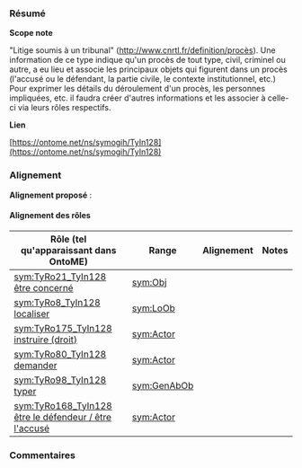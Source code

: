 ### Résumé

**Scope note**

"Litige soumis à un tribunal" (http://www.cnrtl.fr/definition/procès).	Une information de ce type indique qu'un procès de tout type, civil, criminel ou autre, a eu lieu et associe les principaux objets qui figurent dans un procès (l'accusé ou le défendant, la partie civile, le contexte institutionnel, etc.)	Pour exprimer les détails du déroulement d'un procès, les personnes impliquées, etc. il faudra créer d'autres informations et les associer à celle-ci via leurs rôles respectifs.

**Lien**

[https://ontome.net/ns/symogih/TyIn128](https://ontome.net/ns/symogih/TyIn128)

### Alignement

**Alignement proposé** :

#### Alignement des rôles

| Rôle (tel qu'apparaissant dans OntoME) | Range | Alignement | Notes |
| ----- | ----- | ----- | ----- |
| [sym:TyRo21_TyIn128 être concerné](https://ontome.net/ns/symogih/TyRo21_TyIn128) | [sym:Obj](https://ontome.net/ns/symogih/Obj) |   |   |
| [sym:TyRo8_TyIn128 localiser](https://ontome.net/ns/symogih/TyRo8_TyIn128) | [sym:LoOb](https://ontome.net/ns/symogih/LoOb) |   |   |
| [sym:TyRo175_TyIn128 instruire (droit)](https://ontome.net/ns/symogih/TyRo175_TyIn128) | [sym:Actor](https://ontome.net/ns/symogih/Actor) |   |   |
| [sym:TyRo80_TyIn128 demander](https://ontome.net/ns/symogih/TyRo80_TyIn128) | [sym:Actor](https://ontome.net/ns/symogih/Actor) |   |   |
| [sym:TyRo98_TyIn128 typer](https://ontome.net/ns/symogih/TyRo98_TyIn128) | [sym:GenAbOb](https://ontome.net/ns/symogih/GenAbOb) |   |   |
| [sym:TyRo168_TyIn128 être le défendeur / être l'accusé](https://ontome.net/ns/symogih/TyRo168_TyIn128) | [sym:Actor](https://ontome.net/ns/symogih/Actor) |   |   |

### Commentaires